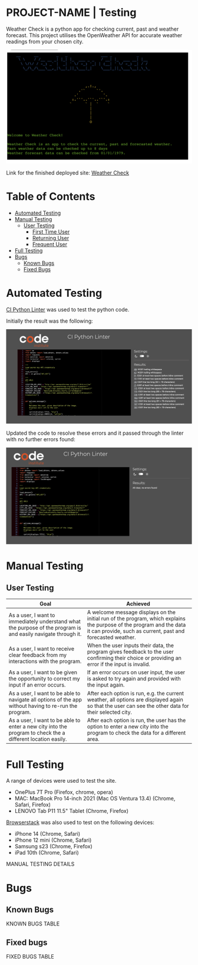 # PROJECT-NAME | Testing

Weather Check is a python app for checking current, past and weather forecast.
This project utilises the OpenWeather API for accurate weather readings from your chosen city.

![Project Overview Image](readme-images/overview.png)

Link for the finished deployed site: [Weather Check](https://weather-check-e66ed6c3dc9b.herokuapp.com/)

# Table of Contents

* [Automated Testing](#automated-testing)
* [Manual Testing](#manual-testing)
    * [User Testing](#user-testing)
        * [First Time User](#first-time-user)
        * [Returning User](#returning-user)
        * [Frequent User](#frequent-user)
* [Full Testing](#full-testing)
* [Bugs](#bugs)
    * [Known Bugs](#known-bugs)
    * [Fixed Bugs](#fixed-bugs)

# Automated Testing

[CI Python Linter](https://pep8ci.herokuapp.com/) was used to test the python code.

Initially the result was the following:

![Pep8 before](readme-images/pep8-before.png)

Updated the code to resolve these errors and it passed through the linter with no further errors found:

![pep8 after](readme-images/pep8-after.png)

# Manual Testing

## User Testing

| Goal                                                                                                           | Achieved                                                                                                                                                                           |
|----------------------------------------------------------------------------------------------------------------|------------------------------------------------------------------------------------------------------------------------------------------------------------------------------------|
| As a user, I want to immediately understand what the purpose of the program is and easily navigate through it. | A welcome message displays on the initial run of the program, which explains the purpose of the program and the data it can provide, such as current, past and forecasted weather. |
| As a user, I want to receive clear feedback from my interactions with the program.                             | When the user inputs their data, the program gives feedback to the user confirming their choice or providing an error if the input is invalid.                                     |
| As a user, I want to be given the opportunity to correct my input if an error occurs.                          | If an error occurs on user input, the user is asked to try again and provided with the input again.                                                                                |
| As a user, I want to be able to navigate all options of the app without having to re-run the program.          | After each option is run, e.g. the current weather, all options are displayed again so that the user can see the other data for their selected city.                               |
| As a user, I want to be able to enter a new city into the program to check the a different location easily.    | After each option is run, the user has the option to enter a new city into the program to check the data for a different area.                                                     |

# Full Testing

A range of devices were used to test the site.

* OnePlus 7T Pro (Firefox, chrome, opera)
* MAC: MacBook Pro 14-inch 2021 (Mac OS Ventura 13.4) (Chrome, Safari, Firefox)
* LENOVO Tab P11 11.5" Tablet (Chrome, Firefox)

[Browserstack](https://www.browserstack.com/) was also used to test on the following devices:

* iPhone 14 (Chrome, Safari)
* iPhone 12 mini (Chrome, Safari)
* Samsung s23 (Chrome, Firefox)
* iPad 10th (Chrome, Safari)

MANUAL TESTING DETAILS

# Bugs

## Known Bugs

KNOWN BUGS TABLE

## Fixed bugs

FIXED BUGS TABLE